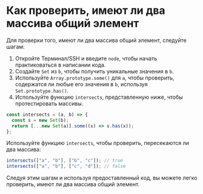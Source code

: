 # Как проверить, имеют ли два массива общий элемент

Для проверки того, имеют ли два массива общий элемент, следуйте шагам:

1. Откройте Терминал/SSH и введите `node`, чтобы начать практиковаться в написании кода.
2. Создайте `Set` из `b`, чтобы получить уникальные значения в `b`.
3. Используйте `Array.prototype.some()` для `a`, чтобы проверить, содержатся ли любые его значения в `b`, используя `Set.prototype.has()`.
4. Используйте функцию `intersects`, представленную ниже, чтобы протестировать массивы.

```js
const intersects = (a, b) => {
  const s = new Set(b);
  return [...new Set(a)].some((x) => s.has(x));
};
```

Используйте функцию `intersects`, чтобы проверить, пересекаются ли два массива:

```js
intersects(["a", "b"], ["b", "c"]); // true
intersects(["a", "b"], ["c", "d"]); // false
```

Следуя этим шагам и используя предоставленный код, вы можете легко проверить, имеют ли два массива общий элемент.
